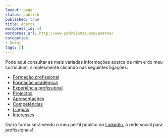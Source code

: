 ```yaml
---
layout: page
status: publish
published: true
title: Acerca
wordpress_id: 14
wordpress_url: http://www.pedrolamas.com/acerca/
categories:
- Geral
tags: []
---
```

Pode aqui consultar as mais variadas informações acerca de mim e do meu curriculum, simplesmente clicando nas seguintes ligações:

* [Formação profissional](formacao-profissional)
* [Formação académica](formacao-academica)
* [Experiência profissional](experiencia-profissional)
* [Projectos](projectos)
* [Apresentações](apresentacoes)
* [Competências](competencias)
* [Línguas](linguas)
* [Interesses](interesses)

Outra forma será vendo o meu perfil público no [LinkedIn](http://www.linkedin.com/in/pedrolamas), a rede social para profissionais!